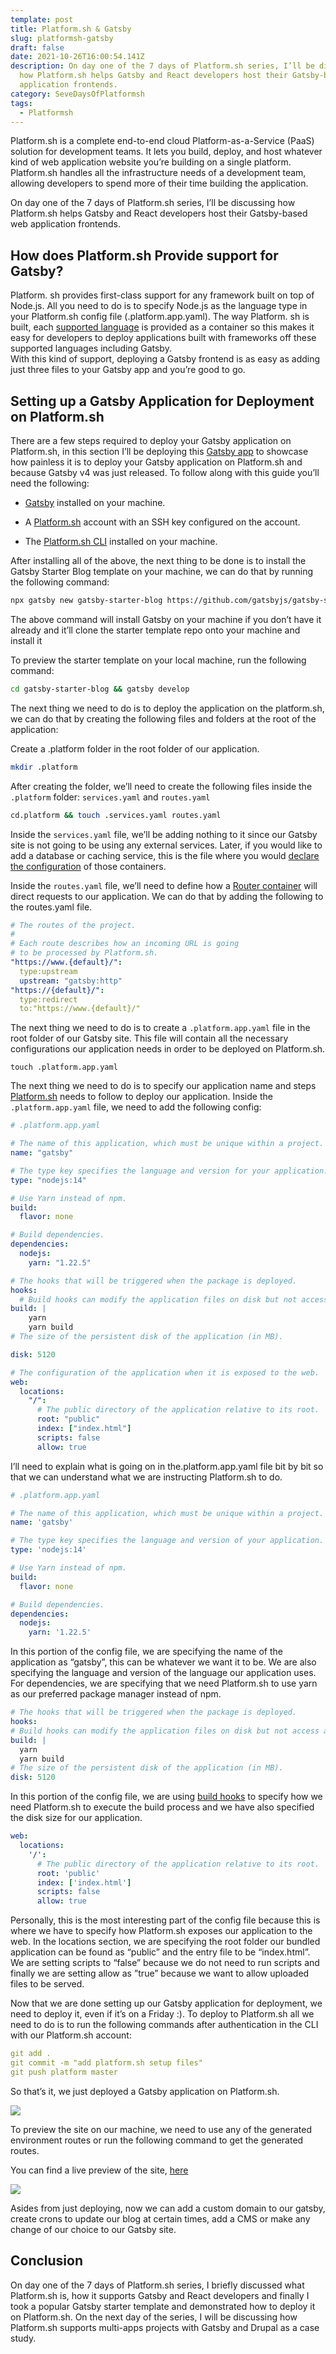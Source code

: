 ```yaml
---
template: post
title: Platform.sh & Gatsby
slug: platformsh-gatsby
draft: false
date: 2021-10-26T16:00:54.141Z
description: On day one of the 7 days of Platform.sh series, I’ll be discussing
  how Platform.sh helps Gatsby and React developers host their Gatsby-based web
  application frontends.
category: SeveDaysOfPlatformsh
tags:
  - Platformsh
---
```


Platform.sh is a complete end-to-end cloud Platform-as-a-Service (PaaS) solution for development teams. It lets you build, deploy, and host whatever kind of web application website you’re building on a single platform. Platform.sh handles all the infrastructure needs of a development team, allowing developers to spend more of their time building the application.

On day one of the 7 days of Platform.sh series, I’ll be discussing how Platform.sh helps Gatsby and React developers host their Gatsby-based web application frontends.

## How does Platform.sh Provide support for Gatsby?

Platform. sh provides first-class support for any framework built on top of Node.js. All you need to do is to specify Node.js as the language type in your Platform.sh config file (.platform.app.yaml). The way Platform. sh is built, each [supported language](https://docs.platform.sh/languages.html) is provided as a container so this makes it easy for developers to deploy applications built with frameworks off these supported languages including Gatsby.\
With this kind of support, deploying a Gatsby frontend is as easy as adding just three files to your Gatsby app and you’re good to go.

## Setting up a Gatsby Application for Deployment on Platform.sh

There are a few steps required to deploy your Gatsby application on Platform.sh, in this section I’ll be deploying this [Gatsby app](https://www.gatsbyjs.com/starters/gatsbyjs/gatsby-starter-blog) to showcase how painless it is to deploy your Gatsby application on Platform.sh and because Gatsby v4 was just released. To follow along with this guide you’ll need the following:

- [Gatsby](https://www.gatsbyjs.com/) installed on your machine.

- A [Platform.sh](https://platform.sh/) account with an SSH key configured on the account.

- The [Platform.sh CLI](https://docs.platform.sh/gettingstarted/introduction/template/cli-install.html) installed on your machine.

After installing all of the above, the next thing to be done is to install the Gatsby Starter Blog template on your machine, we can do that by running the following command:

```bash
npx gatsby new gatsby-starter-blog https://github.com/gatsbyjs/gatsby-starter-blog
```

The above command will install Gatsby on your machine if you don’t have it already and it’ll clone the starter template repo onto your machine and install it

To preview the starter template on your local machine, run the following command:

```bash
cd gatsby-starter-blog && gatsby develop
```

The next thing we need to do is to deploy the application on the platform.sh, we can do that by creating the following files and folders at the root of the application:

Create a .platform folder in the root folder of our application.

```bash
mkdir .platform
```

After creating the folder, we’ll need to create the following files inside the `.platform` folder: `services.yaml` and `routes.yaml`

```bash
cd.platform && touch .services.yaml routes.yaml
```

Inside the `services.yaml` file, we’ll be adding nothing to it since our Gatsby site is not going to be using any external services. Later, if you would like to add a database or caching service, this is the file where you would [declare the configuration](https://docs.platform.sh/configuration/services.html) of those containers.

Inside the `routes.yaml` file, we’ll need to define how a [Router container](https://docs.platform.sh/configuration/routes.html) will direct requests to our application. We can do that by adding the following to the routes.yaml file.

```yaml
# The routes of the project.
#
# Each route describes how an incoming URL is going
# to be processed by Platform.sh.
"https://www.{default}/":
  type:upstream
  upstream: "gatsby:http"
"https://{default}/":
  type:redirect
  to:"https://www.{default}/"
```

The next thing we need to do is to create a `.platform.app.yaml` file in the root folder of our Gatsby site. This file will contain all the necessary configurations our application needs in order to be deployed on Platform.sh.

```
touch .platform.app.yaml
```

The next thing we need to do is to specify our application name and steps [Platform.sh](http://platform.sh/) needs to follow to deploy our application. Inside the `.platform.app.yaml` file, we need to add the following config:

```yaml
# .platform.app.yaml

# The name of this application, which must be unique within a project.
name: "gatsby"

# The type key specifies the language and version for your application.
type: "nodejs:14"

# Use Yarn instead of npm.
build:
  flavor: none

# Build dependencies.
dependencies:
  nodejs:
    yarn: "1.22.5"

# The hooks that will be triggered when the package is deployed.
hooks:
  # Build hooks can modify the application files on disk but not access any services like databases.
build: |
    yarn
    yarn build
# The size of the persistent disk of the application (in MB).

disk: 5120

# The configuration of the application when it is exposed to the web.
web:
  locations:
    "/":
      # The public directory of the application relative to its root.
      root: "public"
      index: ["index.html"]
      scripts: false
      allow: true

```

I’ll need to explain what is going on in the.platform.app.yaml file bit by bit so that we can understand what we are instructing Platform.sh to do.

```yaml
# .platform.app.yaml

# The name of this application, which must be unique within a project.
name: 'gatsby'

# The type key specifies the language and version of your application.
type: 'nodejs:14'

# Use Yarn instead of npm.
build:
  flavor: none

# Build dependencies.
dependencies:
  nodejs:
    yarn: '1.22.5'
```

In this portion of the config file, we are specifying the name of the application as “gatsby”, this can be whatever we want it to be. We are also specifying the language and version of the language our application uses. For dependencies, we are specifying that we need Platform.sh to use yarn as our preferred package manager instead of npm.

```yaml
# The hooks that will be triggered when the package is deployed.
hooks:
# Build hooks can modify the application files on disk but not access any services like databases.
build: |
  yarn
  yarn build
# The size of the persistent disk of the application (in MB).
disk: 5120
```

In this portion of the config file, we are using [build hooks](https://docs.platform.sh/configuration/app/build.html#build-hook) to specify how we need Platform.sh to execute the build process and we have also specified the disk size for our application.

```yaml
web:
  locations:
    '/':
      # The public directory of the application relative to its root.
      root: 'public'
      index: ['index.html']
      scripts: false
      allow: true
```

Personally, this is the most interesting part of the config file because this is where we have to specify how Platform.sh exposes our application to the web. In the locations section, we are specifying the root folder our bundled application can be found as “public” and the entry file to be “index.html”. We are setting scripts to “false” because we do not need to run scripts and finally we are setting allow as ”true” because we want to allow uploaded files to be served.

Now that we are done setting up our Gatsby application for deployment, we need to deploy it, even if it’s on a Friday :). To deploy to Platform.sh all we need to do is to run the following commands after authentication in the CLI with our Platform.sh account:

```yaml
git add .
git commit -m "add platform.sh setup files"
git push platform master
```

So that’s it, we just deployed a Gatsby application on Platform.sh.

![](https://lh5.googleusercontent.com/f82wIN_8T5okgxCjP-iO3vHr_qtBPWcC7OT778zy6A5HGBZJt0Lqzh2Cirt4eUH4cNQ3Veq1su5PW2gdYU20otiMfTTuFIMGbW5UMIlTBbsLDeS3cPIGp3p3VE7JD5sx1wtvVcmA=s1600)

To preview the site on our machine, we need to use any of the generated environment routes or run the following command to get the generated routes.

You can find a live preview of the site, [here](https://www.master-7rqtwti-nwwv277czy73m.eu-3.platformsh.site/)

![](https://lh4.googleusercontent.com/Sw326dGsfIHj3ZmRcvdxfMqj2kfCa6cV5tUv0BIdwoxVn6h6TZusp_hBpeDlV24KYc3RdtNrsKNa7W00xfHOrBr2L2Y8W8xWJwteoiTRcP4IWsJZpQXahuTh8bhf_XJp2Mf7oNMt=s1600)

Asides from just deploying, now we can add a custom domain to our gatsby, create crons to update our blog at certain times, add a CMS or make any change of our choice to our Gatsby site.

## Conclusion

On day one of the 7 days of Platform.sh series, I briefly discussed what Platform.sh is, how it supports Gatsby and React developers and finally I took a popular Gatsby starter template and demonstrated how to deploy it on Platform.sh. On the next day of the series, I will be discussing how Platform.sh supports multi-apps projects with Gatsby and Drupal as a case study.
